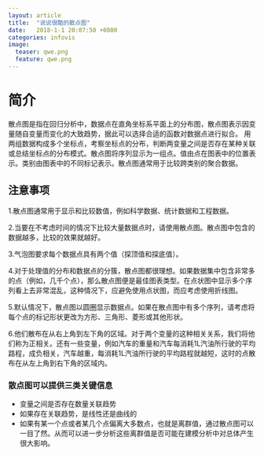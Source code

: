```yaml
---
layout: article
title:  "说说很酷的散点图"
date:   2018-1-1 20:07:50 +0800
categories: infovis
image:
  teaser: qwe.png
  feature: qwe.png
---
```


# 简介

散点图是指在回归分析中，数据点在直角坐标系平面上的分布图，散点图表示因变量随自变量而变化的大致趋势，据此可以选择合适的函数对数据点进行拟合。
用两组数据构成多个坐标点，考察坐标点的分布，判断两变量之间是否存在某种关联或总结坐标点的分布模式。散点图将序列显示为一组点。值由点在图表中的位置表示。类别由图表中的不同标记表示。散点图通常用于比较跨类别的聚合数据。

## 注意事项

1.散点图通常用于显示和比较数值，例如科学数据、统计数据和工程数据。

2.当要在不考虑时间的情况下比较大量数据点时，请使用散点图。散点图中包含的数据越多，比较的效果就越好。

3.气泡图要求每个数据点具有两个值（探顶值和探底值）。

4.对于处理值的分布和数据点的分簇，散点图都很理想。如果数据集中包含非常多的点（例如，几千个点），那么散点图便是最佳图表类型。在点状图中显示多个序列看上去非常混乱，这种情况下，应避免使用点状图，而应考虑使用折线图。

5.默认情况下，散点图以圆圈显示数据点。如果在散点图中有多个序列，请考虑将每个点的标记形状更改为方形、三角形、菱形或其他形状。

6.他们散布在从右上角到左下角的区域。对于两个变量的这种相关关系，我们将他们称为正相关。还有一些变量，例如汽车的重量和汽车每消耗1L汽油所行驶的平均路程，成负相关，汽车越重，每消耗1L汽油所行驶的平均路程就越短，这时的点散布在从左上角到右下角的区域内。
### 散点图可以提供三类关键信息
 + 变量之间是否存在数量关联趋势
+ 如果存在关联趋势，是线性还是曲线的
+ 如果有某一个点或者某几个点偏离大多数点，也就是离群值，通过散点图可以一目了然。从而可以进一步分析这些离群值是否可能在建模分析中对总体产生很大影响。
